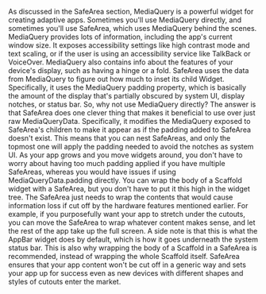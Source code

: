 As discussed in the SafeArea section,
MediaQuery is a powerful widget for creating
adaptive apps. Sometimes you'll use MediaQuery
directly, and sometimes you'll use SafeArea,
which uses MediaQuery behind the scenes.
MediaQuery provides lots of information,
including the app's current window size.
It exposes accessibility settings like high contrast mode
and text scaling, or if the user is using an accessibility
service like TalkBack or VoiceOver.
MediaQuery also contains info about the features
of your device's display, such as having a hinge or a fold.
SafeArea uses the data from MediaQuery to figure out
how much to inset its child Widget.
Specifically, it uses the MediaQuery padding property,
which is basically the amount of the display that's
partially obscured by system UI, display notches, or status bar. 
So, why not use MediaQuery directly?
The answer is that SafeArea does one clever thing
that makes it beneficial to use over just raw MediaQueryData.
Specifically, it modifies the MediaQuery exposed
to SafeArea's children to make it appear as if the
padding added to SafeArea doesn't exist.
This means that you can nest SafeAreas,
and only the topmost one will apply the padding
needed to avoid the notches as system UI. 
As your app grows and you move widgets around,
you don't have to worry about having too much
padding applied if you have multiple SafeAreas,
whereas you would have issues if using
MediaQueryData.padding directly.
You can wrap the body of a Scaffold widget 
with a SafeArea, but you don't have to put it this high
in the widget tree.
The SafeArea just needs to wrap the contents
that would cause information loss if cut off by the
hardware features mentioned earlier. 
For example, if you purposefully want your app to stretch
under the cutouts, you can move the SafeArea to wrap
whatever content makes sense,
and let the rest of the app take up the full screen.
A side note is that this is what the AppBar widget
does by default, which is how it goes underneath the
system status bar. This is also why wrapping the body
of a Scaffold in a SafeArea is recommended,
instead of wrapping the whole Scaffold itself.
SafeArea ensures that your app content won't be
cut off in a generic way and sets your app up
for success even as new devices with different
shapes and styles of cutouts enter the market.
